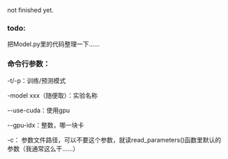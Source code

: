 not finished yet.


### todo:

把Model.py里的代码整理一下……

### 命令行参数：

-t/-p：训练/预测模式

-model xxx（随便取）：实验名称

--use-cuda：使用gpu

--gpu-idx：整数，哪一块卡

-c： 参数文件路径，可以不要这个参数，就读read_parameters()函数里默认的参数（我通常这么干……）

